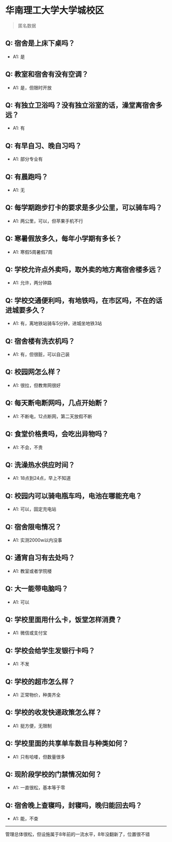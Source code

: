 # 华南理工大学大学城校区
> 匿名数据
## Q: 宿舍是上床下桌吗？
- A1: 是
## Q: 教室和宿舍有没有空调？
- A1: 是，但限时开放
## Q: 有独立卫浴吗？没有独立浴室的话，澡堂离宿舍多远？
- A1: 有
## Q: 有早自习、晚自习吗？
- A1: 部分专业有
## Q: 有晨跑吗？
- A1: 无
## Q: 每学期跑步打卡的要求是多少公里，可以骑车吗？
- A1: 两公里，可以，但苹果手机不行
## Q: 寒暑假放多久，每年小学期有多长？
- A1: 寒假5周暑假7周
## Q: 学校允许点外卖吗，取外卖的地方离宿舍楼多远？
- A1: 允许，两分钟路
## Q: 学校交通便利吗，有地铁吗，在市区吗，不在的话进城要多久？
- A1: 有，离地铁站骑车5分钟，进城坐地铁3站
## Q: 宿舍楼有洗衣机吗？
- A1: 有，但很脏，可以自己装
## Q: 校园网怎么样？
- A1: 很拉，但教育网很好
## Q: 每天断电断网吗，几点开始断？
- A1: 不断电，12点断网，第二天放假不断
## Q: 食堂价格贵吗，会吃出异物吗？
- A1: 不会，不贵
## Q: 洗澡热水供应时间？
- A1: 18点到24点，早上不知道
## Q: 校园内可以骑电瓶车吗，电池在哪能充电？
- A1: 可以，固定充电站
## Q: 宿舍限电情况？
- A1: 实测2000w以内没事
## Q: 通宵自习有去处吗？
- A1: 教室或者学院楼
## Q: 大一能带电脑吗？
- A1: 可以
## Q: 学校里面用什么卡，饭堂怎样消费？
- A1: 微信或支付宝
## Q: 学校会给学生发银行卡吗？
- A1: 不发
## Q: 学校的超市怎么样？
- A1: 正常物价，种类齐全
## Q: 学校的收发快递政策怎么样？
- A1: 挺方便，无限制
## Q: 学校里面的共享单车数目与种类如何？
- A1: 只有哈喽，但数量很多
## Q: 现阶段学校的门禁情况如何？
- A1: 一直很松，基本等于零
## Q: 宿舍晚上查寝吗，封寝吗，晚归能回去吗？
- A1: 能，不查
***
管理总体很松，但设施属于8年前的一流水平，8年没翻新了，位置很不错